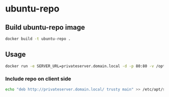# ubuntu-repo

## Build ubuntu-repo image
```sh
docker build -t ubuntu-repo .
```

## Usage
```sh
docker run -e SERVER_URL=privateserver.domain.local -d -p 80:80 -v /opt/packeges/sources/:/mnt/packages/ ubuntu-repo
```

### Include repo on client side 
```sh
echo "deb http://privateserver.domain.local/ trusty main" >> /etc/apt/sources.list.d/privateserver.domain.local.list
```

